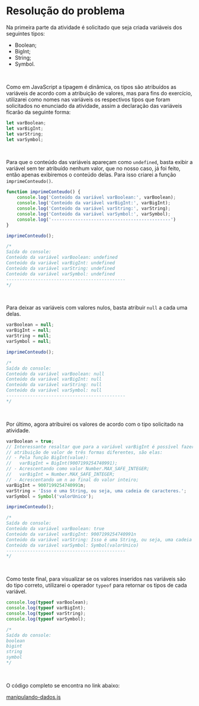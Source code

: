 # Resolução do problema

Na primeira parte da atividade é solicitado que seja criada variáveis dos seguintes tipos:

- Boolean;
- BigInt;
- String;
- Symbol.

<br>

Como em JavaScript a tipagem é dinâmica, os tipos são atribuídos as variáveis de acordo com a atribuição de valores, mas para fins do exercício, utilizarei como nomes nas variáveis os respectivos tipos que foram solicitados no enunciado da atividade, assim a declaração das variáveis ficarão da seguinte forma:

```jsx
let varBoolean;
let varBigInt;
let varString;
let varSymbol;
```

<br>

Para que o conteúdo das variáveis apareçam como `undefined`, basta exibir a variável sem ter atribuído nenhum valor, que no nosso caso, já foi feito, então apenas exibiremos o conteúdo delas. Para isso criarei a função `imprimeConteudo()`.

```jsx
function imprimeConteudo() {
    console.log('Conteúdo da variável varBoolean:', varBoolean);
    console.log('Conteúdo da variável varBigInt:', varBigInt);
    console.log('Conteúdo da variável varString:', varString);
    console.log('Conteúdo da variável varSymbol:', varSymbol);
    console.log('---------------------------------------------')
}

imprimeConteudo();

/*
Saída do console:
Conteúdo da variável varBoolean: undefined
Conteúdo da variável varBigInt: undefined
Conteúdo da variável varString: undefined
Conteúdo da variável varSymbol: undefined
---------------------------------------------
*/
```

<br>

Para deixar as variáveis com valores nulos, basta atribuir `null` a cada uma delas.

```jsx
varBoolean = null;
varBigInt = null;
varString = null;
varSymbol = null;

imprimeConteudo();

/*
Saída do console:
Conteúdo da variável varBoolean: null
Conteúdo da variável varBigInt: null
Conteúdo da variável varString: null
Conteúdo da variável varSymbol: null
---------------------------------------------
*/
```

<br>

Por último, agora atribuirei os valores de acordo com o tipo solicitado na atividade.

```jsx
varBoolean = true;
// Interessante resaltar que para a variável varBigInt é possível fazer a
// atribuição de valor de três formas diferentes, são elas:
// - Pela função BigInt(value):
//   varBigInt = BigInt(9007199254740991);
// - Acrescentando como valor Number.MAX_SAFE_INTEGER;
//   varBigInt = Number.MAX_SAFE_INTEGER;
// - Acrescentando um n ao final do valor inteiro;
varBigInt = 9007199254740991n;
varString = 'Isso é uma String, ou seja, uma cadeia de caracteres.';
varSymbol = Symbol('valorUnico');

imprimeConteudo();

/*
Saída do console:
Conteúdo da variável varBoolean: true
Conteúdo da variável varBigInt: 9007199254740991n
Conteúdo da variável varString: Isso é uma String, ou seja, uma cadeia de caracteres.
Conteúdo da variável varSymbol: Symbol(valorUnico)
---------------------------------------------
*/
```

<br>

Como teste final, para visualizar se os valores inseridos nas variáveis são do tipo correto, utilizarei o operador `typeof` para retornar os tipos de cada variável.

```jsx
console.log(typeof varBoolean);
console.log(typeof varBigInt);
console.log(typeof varString);
console.log(typeof varSymbol);

/*
Saída do console:
boolean
bigint
string
symbol
*/
```

<br>

O código completo se encontra no link abaixo:

[manipulando-dados.js]()
